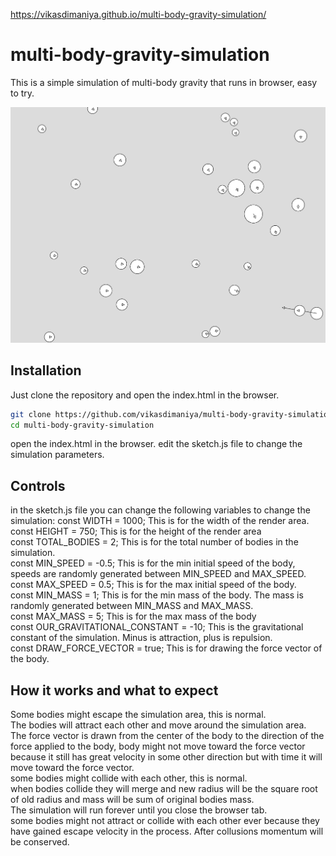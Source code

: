 https://vikasdimaniya.github.io/multi-body-gravity-simulation/   
# multi-body-gravity-simulation   
This is a simple simulation of multi-body gravity that runs in browser, easy to try.    

![Alt text](img.png?raw=true "Title")

## Installation
Just clone the repository and open the index.html in the browser.   
```bash
git clone https://github.com/vikasdimaniya/multi-body-gravity-simulation
cd multi-body-gravity-simulation
```
open the index.html in the browser.
edit the sketch.js file to change the simulation parameters.

## Controls
in the sketch.js file you can change the following variables to change the simulation:
const WIDTH = 1000; This is for the width of the render area.   
const HEIGHT = 750; This is for the height of the render area   
const TOTAL_BODIES = 2; This is for the total number of bodies in the simulation.   
const MIN_SPEED = -0.5; This is for the min initial speed of the body, speeds are randomly generated between MIN_SPEED and MAX_SPEED.   
const MAX_SPEED = 0.5; This is for the max initial speed of the body.  
const MIN_MASS = 1; This is for the min mass of the body. The mass is randomly generated between MIN_MASS and MAX_MASS.   
const MAX_MASS = 5; This is for the max mass of the body   
const OUR_GRAVITATIONAL_CONSTANT = -10; This is the gravitational constant of the simulation. Minus is attraction, plus is repulsion.   
const DRAW_FORCE_VECTOR = true; This is for drawing the force vector of the body.


## How it works and what to expect
Some bodies might escape the simulation area, this is normal.   
The bodies will attract each other and move around the simulation area.   
The force vector is drawn from the center of the body to the direction of the force applied to the body, body might not move toward the force vector because it still has great velocity in some other direction but with time it will move toward the force vector.   
some bodies might collide with each other, this is normal.   
when bodies collide they will merge and new radius will be the square root of old radius and mass will be sum of original bodies mass.    
The simulation will run forever until you close the browser tab.   
some bodies might not attract or collide with each other ever because they have gained escape velocity in the process.
After collusions momentum will be conserved.
